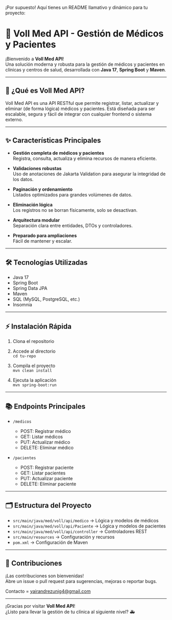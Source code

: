 ¡Por supuesto! Aquí tienes un README llamativo y dinámico para tu proyecto:

# 🏥 Voll Med API - Gestión de Médicos y Pacientes

¡Bienvenido a **Voll Med API**!  
Una solución moderna y robusta para la gestión de médicos y pacientes en clínicas y centros de salud, desarrollada con **Java 17**, **Spring Boot** y **Maven**.

---

## 🚀 ¿Qué es Voll Med API?

Voll Med API es una API RESTful que permite registrar, listar, actualizar y eliminar (de forma lógica) médicos y pacientes. Está diseñada para ser escalable, segura y fácil de integrar con cualquier frontend o sistema externo.

---

## ✨ Características Principales

- **Gestión completa de médicos y pacientes**  
  Registra, consulta, actualiza y elimina recursos de manera eficiente.

- **Validaciones robustas**  
  Uso de anotaciones de Jakarta Validation para asegurar la integridad de los datos.

- **Paginación y ordenamiento**  
  Listados optimizados para grandes volúmenes de datos.

- **Eliminación lógica**  
  Los registros no se borran físicamente, solo se desactivan.

- **Arquitectura modular**  
  Separación clara entre entidades, DTOs y controladores.

- **Preparado para ampliaciones**  
  Fácil de mantener y escalar.

---

## 🛠️ Tecnologías Utilizadas

- Java 17
- Spring Boot
- Spring Data JPA
- Maven
- SQL (MySQL, PostgreSQL, etc.)
- Insomnia

---

## ⚡ Instalación Rápida

1. Clona el repositorio  


2. Accede al directorio  
   `cd tu-repo`

3. Compila el proyecto  
   `mvn clean install`

4. Ejecuta la aplicación  
   `mvn spring-boot:run`

---

## 📚 Endpoints Principales

- `/medicos`  
  - POST: Registrar médico  
  - GET: Listar médicos  
  - PUT: Actualizar médico  
  - DELETE: Eliminar médico

- `/pacientes`  
  - POST: Registrar paciente  
  - GET: Listar pacientes  
  - PUT: Actualizar paciente  
  - DELETE: Eliminar paciente

---

## 🗂️ Estructura del Proyecto

- `src/main/java/med/voll/api/medico` → Lógica y modelos de médicos  
- `src/main/java/med/voll/api/Paciente` → Lógica y modelos de pacientes  
- `src/main/java/med/voll/api/controller` → Controladores REST  
- `src/main/resources` → Configuración y recursos  
- `pom.xml` → Configuración de Maven

---

## 🤝 Contribuciones

¡Las contribuciones son bienvenidas!  
Abre un issue o pull request para sugerencias, mejoras o reportar bugs.

Contacto = yairandrezunig4@gmail.com

---

¡Gracias por visitar **Voll Med API**!  
¿Listo para llevar la gestión de tu clínica al siguiente nivel? 🚑
